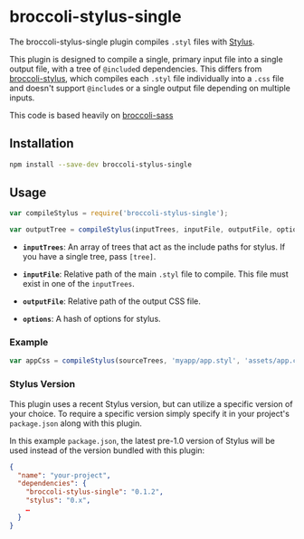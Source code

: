 # broccoli-stylus-single

The broccoli-stylus-single plugin compiles `.styl` files with
[Stylus](http://learnboost.github.io/stylus/).

This plugin is designed to compile a single, primary input file
into a single output file, with a tree of `@include`d dependencies. This
differs from [broccoli-stylus](https://github.com/sindresorhus/broccoli-stylus/),
which compiles each `.styl` file individually into a `.css` file and doesn't
support `@include`s or a single output file depending on multiple inputs.

This code is based heavily on
[broccoli-sass](https://github.com/joliss/broccoli-sass/)

## Installation

```bash
npm install --save-dev broccoli-stylus-single
```

## Usage

```js
var compileStylus = require('broccoli-stylus-single');

var outputTree = compileStylus(inputTrees, inputFile, outputFile, options)
```

* **`inputTrees`**: An array of trees that act as the include paths for
  stylus. If you have a single tree, pass `[tree]`.

* **`inputFile`**: Relative path of the main `.styl` file to compile. This
  file must exist in one of the `inputTrees`.

* **`outputFile`**: Relative path of the output CSS file.

* **`options`**: A hash of options for stylus.

### Example

```js
var appCss = compileStylus(sourceTrees, 'myapp/app.styl', 'assets/app.css')
```

### Stylus Version

This plugin uses a recent Stylus version, but can utilize a specific version of your choice. To require a specific version simply specify it in your project's `package.json` along with this plugin.

In this example `package.json`, the latest pre-1.0 version of Stylus will be used instead of the version bundled with this plugin:

```json
{
  "name": "your-project",
  "dependencies": {
    "broccoli-stylus-single": "0.1.2",
    "stylus": "0.x",
    …
  }
}
```
